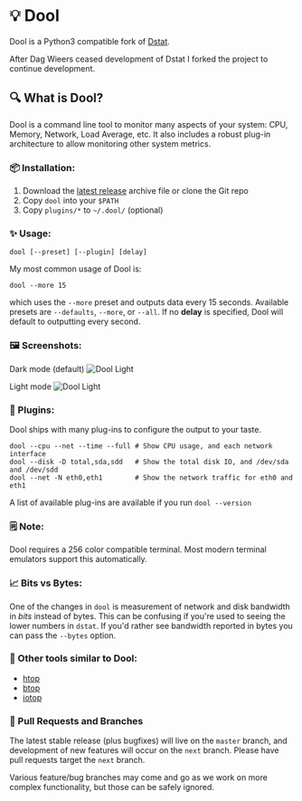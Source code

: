 # 💡 Dool

Dool is a Python3 compatible fork of [Dstat](https://github.com/dagwieers/dstat).

After Dag Wieers ceased development of Dstat I forked the project to continue
development.

## 🔍 What is Dool?

Dool is a command line tool to monitor many aspects of your system: CPU,
Memory, Network, Load Average, etc.  It also includes a robust plug-in
architecture to allow monitoring other system metrics.

### 📦 Installation:

1. Download the [latest release](https://github.com/scottchiefbaker/dool/releases) archive file or clone the Git repo
2. Copy `dool` into your `$PATH`
3. Copy `plugins/*` to `~/.dool/` (optional)

### ✨ Usage:

	dool [--preset] [--plugin] [delay]

My most common usage of Dool is:

	dool --more 15

which uses the `--more` preset and outputs data every 15 seconds. Available
presets are `--defaults`, `--more`, or `--all`. If no **delay** is specified,
Dool will default to outputting every second.

### 🖼️ Screenshots:

Dark mode (default)
![Dool Light](https://user-images.githubusercontent.com/3429760/192394845-bb4790b9-0a67-4137-90a2-87efcfc1014e.png)

Light mode
![Dool Light](https://user-images.githubusercontent.com/3429760/192389235-9cf5e4a5-cec2-42d9-a116-bcd9dd4e688d.png)

### 🧩 Plugins:

Dool ships with many plug-ins to configure the output to your taste.

	dool --cpu --net --time --full # Show CPU usage, and each network interface
	dool --disk -D total,sda,sdd   # Show the total disk IO, and /dev/sda and /dev/sdd
	dool --net -N eth0,eth1        # Show the network traffic for eth0 and eth1

A list of available plug-ins are available if you run `dool --version`

### 🗒️ Note:

Dool requires a 256 color compatible terminal. Most modern terminal emulators
support this automatically.

### 📈 Bits vs Bytes:

One of the changes in `dool` is measurement of network and disk bandwidth in
*bits* instead of bytes. This can be confusing if you're used to seeing the
lower numbers in `dstat`. If you'd rather see bandwidth reported in bytes you
can pass the `--bytes` option.

### 🧰 Other tools similar to Dool:

* [htop](https://htop.dev/)
* [btop](https://github.com/aristocratos/btop)
* [iotop](https://github.com/Tomas-M/iotop)

### 🌿 Pull Requests and Branches

The latest stable release (plus bugfixes) will live on the `master` branch,
and development of new features will occur on the `next` branch. Please have
pull requests target the `next` branch.

Various feature/bug branches may come and go as we work on more complex
functionality, but those can be safely ignored.
